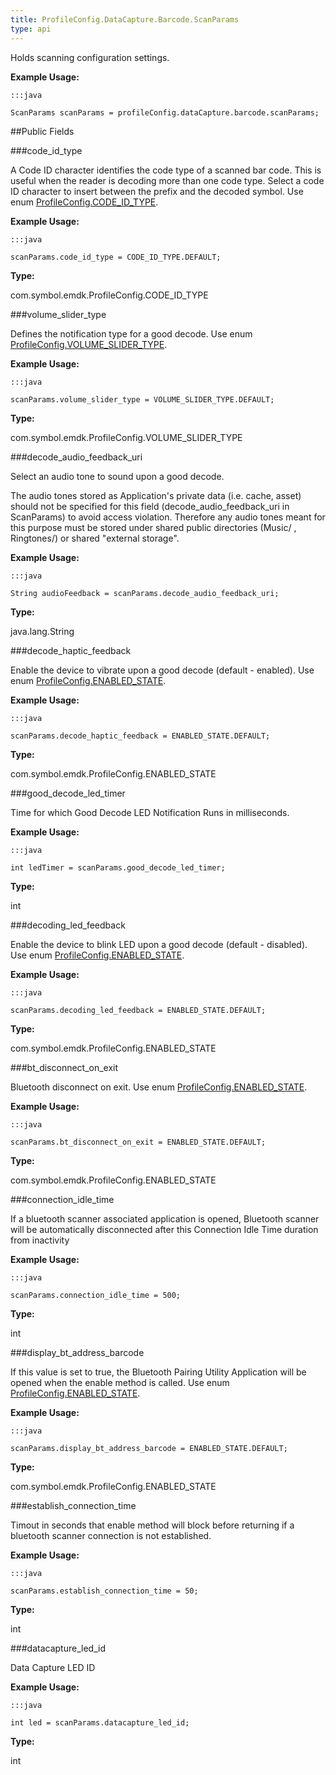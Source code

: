 ```yaml
---
title: ProfileConfig.DataCapture.Barcode.ScanParams
type: api
---
```



Holds scanning configuration settings.  
 
 

**Example Usage:**
	
	:::java
	
	ScanParams scanParams = profileConfig.dataCapture.barcode.scanParams;
	


##Public Fields

###code_id_type

A Code ID character identifies the code type of a scanned bar code. 
 This is useful when the reader is decoding more than one code type. Select a code ID character to insert between the prefix and the decoded symbol. 
 Use enum [ ProfileConfig.CODE_ID_TYPE](../ProfileConfig-CODE_ID_TYPE).
 
 

**Example Usage:**
	
	:::java
	
	scanParams.code_id_type = CODE_ID_TYPE.DEFAULT;
	


**Type:**

com.symbol.emdk.ProfileConfig.CODE_ID_TYPE

###volume_slider_type

Defines the notification type for a good decode. 
 Use enum [ ProfileConfig.VOLUME_SLIDER_TYPE](../ProfileConfig-VOLUME_SLIDER_TYPE).
 
 

**Example Usage:**
	
	:::java
	
	scanParams.volume_slider_type = VOLUME_SLIDER_TYPE.DEFAULT;
	


**Type:**

com.symbol.emdk.ProfileConfig.VOLUME_SLIDER_TYPE

###decode_audio_feedback_uri

Select an audio tone to sound upon a good decode. 
 
 The audio tones stored as Application's private data (i.e. cache, asset) should not be specified for this field 
 (decode_audio_feedback_uri in ScanParams) to avoid access violation. Therefore any audio tones meant for this 
 purpose must be stored under shared public directories (Music/ , Ringtones/) or shared "external storage".
 
 

**Example Usage:**
	
	:::java
	
	String audioFeedback = scanParams.decode_audio_feedback_uri;
	


**Type:**

java.lang.String

###decode_haptic_feedback

Enable the device to vibrate upon a good decode (default - enabled). Use enum [ ProfileConfig.ENABLED_STATE](../ProfileConfig-ENABLED_STATE).
 
 

**Example Usage:**
	
	:::java
	
	scanParams.decode_haptic_feedback = ENABLED_STATE.DEFAULT;
	


**Type:**

com.symbol.emdk.ProfileConfig.ENABLED_STATE

###good_decode_led_timer

Time for which Good Decode LED Notification Runs in milliseconds.
 
 

**Example Usage:**
	
	:::java
	
	int ledTimer = scanParams.good_decode_led_timer;
	


**Type:**

int

###decoding_led_feedback

Enable the device to blink LED upon a good decode (default - disabled). Use enum [ ProfileConfig.ENABLED_STATE](../ProfileConfig-ENABLED_STATE).
 
 

**Example Usage:**
	
	:::java
	
	scanParams.decoding_led_feedback = ENABLED_STATE.DEFAULT;
	


**Type:**

com.symbol.emdk.ProfileConfig.ENABLED_STATE

###bt_disconnect_on_exit

Bluetooth disconnect on exit. Use enum [ ProfileConfig.ENABLED_STATE](../ProfileConfig-ENABLED_STATE).
 
 

**Example Usage:**
	
	:::java
	
	scanParams.bt_disconnect_on_exit = ENABLED_STATE.DEFAULT;
	


**Type:**

com.symbol.emdk.ProfileConfig.ENABLED_STATE

###connection_idle_time

If a bluetooth scanner associated application is opened, Bluetooth 
 scanner will be automatically disconnected after this Connection 
 Idle Time duration from inactivity
 
 

**Example Usage:**
	
	:::java
	
	scanParams.connection_idle_time = 500;
	


**Type:**

int

###display_bt_address_barcode

If this value is set to true, the Bluetooth Pairing Utility
 Application will be opened when the enable method is called.
 Use enum [ ProfileConfig.ENABLED_STATE](../ProfileConfig-ENABLED_STATE).
 
 

**Example Usage:**
	
	:::java
	
	scanParams.display_bt_address_barcode = ENABLED_STATE.DEFAULT;
	


**Type:**

com.symbol.emdk.ProfileConfig.ENABLED_STATE

###establish_connection_time

Timout in seconds that enable method will block before returning 
 if a bluetooth scanner connection is not established.
 
 

**Example Usage:**
	
	:::java
	
	scanParams.establish_connection_time = 50;
	


**Type:**

int

###datacapture_led_id

Data Capture LED ID
 
 

**Example Usage:**
	
	:::java
	
	int led = scanParams.datacapture_led_id;
	


**Type:**

int

